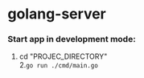 # golang-server

### Start app in development mode: 
  1. cd "PROJEC_DIRECTORY" <br/>
  2.```go run ./cmd/main.go```
